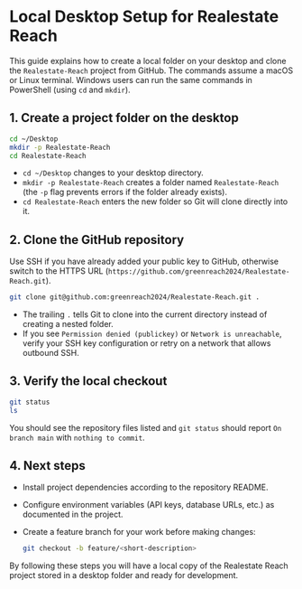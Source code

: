 # Local Desktop Setup for Realestate Reach

This guide explains how to create a local folder on your desktop and clone the
`Realestate-Reach` project from GitHub. The commands assume a macOS or Linux
terminal. Windows users can run the same commands in PowerShell (using `cd` and
`mkdir`).

## 1. Create a project folder on the desktop

```bash
cd ~/Desktop
mkdir -p Realestate-Reach
cd Realestate-Reach
```

* `cd ~/Desktop` changes to your desktop directory.
* `mkdir -p Realestate-Reach` creates a folder named `Realestate-Reach` (the
  `-p` flag prevents errors if the folder already exists).
* `cd Realestate-Reach` enters the new folder so Git will clone directly into
  it.

## 2. Clone the GitHub repository

Use SSH if you have already added your public key to GitHub, otherwise switch to
the HTTPS URL (`https://github.com/greenreach2024/Realestate-Reach.git`).

```bash
git clone git@github.com:greenreach2024/Realestate-Reach.git .
```

* The trailing `.` tells Git to clone into the current directory instead of
  creating a nested folder.
* If you see `Permission denied (publickey)` or `Network is unreachable`, verify
  your SSH key configuration or retry on a network that allows outbound SSH.

## 3. Verify the local checkout

```bash
git status
ls
```

You should see the repository files listed and `git status` should report `On
branch main` with `nothing to commit`.

## 4. Next steps

* Install project dependencies according to the repository README.
* Configure environment variables (API keys, database URLs, etc.) as documented
  in the project.
* Create a feature branch for your work before making changes:

  ```bash
  git checkout -b feature/<short-description>
  ```

By following these steps you will have a local copy of the Realestate Reach
project stored in a desktop folder and ready for development.
